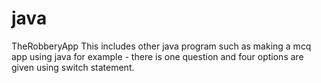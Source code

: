 # java
 TheRobberyApp
This includes other java program such as making a mcq app using java
for example - there is one question  and four options are given using switch statement.
